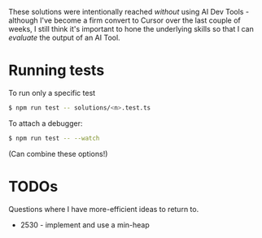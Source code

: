 These solutions were intentionally reached _without_ using AI Dev Tools - although I've become a firm convert to Cursor over the last couple of weeks, I still think it's important to hone the underlying skills so that I can _evaluate_ the output of an AI Tool.

# Running tests

To run only a specific test

```bash
$ npm run test -- solutions/<n>.test.ts
```

To attach a debugger:

```bash
$ npm run test -- --watch
```

(Can combine these options!)

# TODOs

Questions where I have more-efficient ideas to return to.

* 2530 - implement and use a min-heap

